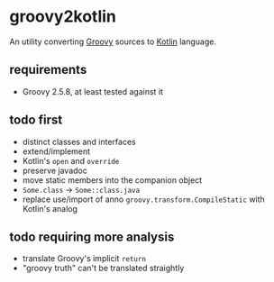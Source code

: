 # groovy2kotlin

An utility converting [Groovy](http://groovy-lang.org/) sources to [Kotlin](https://kotlinlang.org/) language.

## requirements

- Groovy 2.5.8, at least tested against it

## todo first

- distinct classes and interfaces
- extend/implement
- Kotlin's `open` and `override`
- preserve javadoc
- move static members into the companion object
- `Some.class` -> `Some::class.java`
- replace use/import of anno `groovy.transform.CompileStatic` with Kotlin's analog

## todo requiring more analysis

- translate Groovy's implicit `return`
- "groovy truth" can't be translated straightly